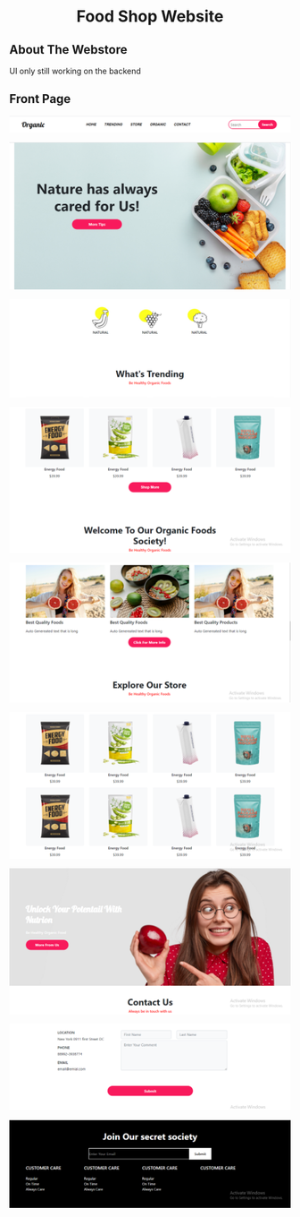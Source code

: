 
 <h1 align="center" > Food Shop Website </h1>

## About The Webstore

<p align="left">UI only still working on the backend</p>


## Front Page
<p align="center" ><img src="https://raw.githubusercontent.com/med906/FoodShop/master/Github%20Images/Header.png"></img></p>
<p align="center" ><img src="https://raw.githubusercontent.com/med906/FoodShop/master/Github%20Images/HomeTop.png"></img></p>
<p align="center" ><img src="https://raw.githubusercontent.com/med906/FoodShop/master/Github%20Images/Mid1.png"></img></p>
<p align="center" ><img src="https://raw.githubusercontent.com/med906/FoodShop/master/Github%20Images/Mid2.png"></img></p>
<p align="center" ><img src="https://raw.githubusercontent.com/med906/FoodShop/master/Github%20Images/Mid3.png"></img></p>
<p align="center" ><img src="https://raw.githubusercontent.com/med906/FoodShop/master/Github%20Images/Mid4.png"></img></p>
<p align="center" ><img src="https://raw.githubusercontent.com/med906/FoodShop/master/Github%20Images/Mid5.png"></img></p>
<p align="center" ><img src="https://raw.githubusercontent.com/med906/FoodShop/master/Github%20Images/Mid6.png"></img></p>
<p align="center" ><img src="https://raw.githubusercontent.com/med906/FoodShop/master/Github%20Images/Bottom.png"></img></p>






